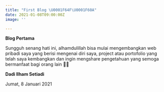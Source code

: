 ```yaml
---
title: "First Blog \U0001F64F\U0001F60A"
date: 2021-01-08T09:00:00Z
image: ''

---
```

**Blog Pertama**

Sungguh senang hati ini, alhamdulillah bisa mulai mengembangkan web pribadi saya yang berisi mengenai diri saya, project atau portofolio yang telah saya kembangkan dan ingin mengshare pengetahuan yang semoga bermanfaat bagi orang lain 🙏😊

**Dadi Ilham Setiadi**

Jumat, 8 Januari 2021